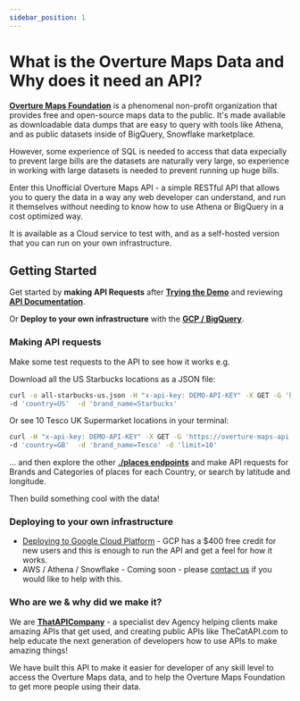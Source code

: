 ```yaml
---
sidebar_position: 1
---
```


# What is the Overture Maps Data and Why does it need an API?

**[Overture Maps Foundation](https://overturemaps.org/)** is a phenomenal non-profit organization that provides free and open-source maps data to the public. It's made available as downloadable data dumps that are easy to query with tools like Athena, and as public datasets inside of BigQuery, Snowflake marketplace.

However, some experience of SQL is needed to access that data expecially to prevent large bills are the datasets are naturally very large, so experience in working with large datasets is needed to prevent running up huge bills.

Enter this Unofficial Overture Maps API - a simple RESTful API that allows you to query the data in a way any web developer can understand, and run it themselves without needing to know how to use Athena or BigQuery in a cost optimized way.

It is available as a Cloud service to test with, and as a self-hosted version that you can run on your own infrastructure.

## Getting Started

Get started by **making API Requests** after **[Trying the Demo](../demo)** and reviewing **[API Documentation](../reference)**.

Or **Deploy to your own infrastructure** with the **[GCP / BigQuery](../category/deploy-to-gcp)**.

### Making API requests

Make some test requests to the API to see how it works e.g.

Download all the US Starbucks locations as a JSON file:

```bash
curl -o all-starbucks-us.json -H "x-api-key: DEMO-API-KEY" -X GET -G 'https://overture-maps-api.thatapicompany.com/places'  \
-d 'country=US'  -d 'brand_name=Starbucks'
```

Or see 10 Tesco UK Supermarket locations in your terminal:

```bash
curl -H "x-api-key: DEMO-API-KEY" -X GET -G 'https://overture-maps-api.thatapicompany.com/places' \
-d 'country=GB'  -d 'brand_name=Tesco' -d 'limit=10'
```

... and then explore the other **[./places endpoints](./api-endpoints/)** and make API requests for Brands and Categories of places for each Country, or search by latitude and longitude.

Then build something cool with the data!

### Deploying to your own infrastructure

- [Deploying to Google Cloud Platform](./docs/category/deploy-to-gcp/) - GCP has a $400 free credit for new users and this is enough to run the API and get a feel for how it works.
- AWS / Athena / Snowflake - Coming soon - please [contact us](mailto:aden@thatapicompany.com) if you would like to help with this.

### Who are we & why did we make it?

We are **[ThatAPICompany](https://thatapicompany.com/)** - a specialist dev Agency helping clients make amazing APIs that get used, and creating public APIs like TheCatAPI.com to help educate the next generation of developers how to use APIs to make amazing things!

We have built this API to make it easier for developer of any skill level to access the Overture Maps data, and to help the Overture Maps Foundation to get more people using their data.
